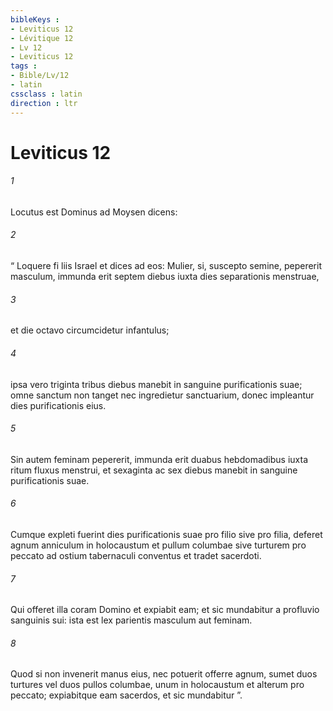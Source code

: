 ```yaml
---
bibleKeys : 
- Leviticus 12
- Lévitique 12
- Lv 12
- Leviticus 12
tags : 
- Bible/Lv/12
- latin
cssclass : latin
direction : ltr
---
```


# Leviticus 12

###### 1
Locutus est Dominus ad Moysen dicens: 
###### 2
“ Loquere fi liis Israel et dices ad eos: Mulier, si, suscepto semine, pepererit masculum, immunda erit septem diebus iuxta dies separationis menstruae, 
###### 3
et die octavo circumcidetur infantulus; 
###### 4
ipsa vero triginta tribus diebus manebit in sanguine purificationis suae; omne sanctum non tanget nec ingredietur sanctuarium, donec impleantur dies purificationis eius.
###### 5
Sin autem feminam pepererit, immunda erit duabus hebdomadibus iuxta ritum fluxus menstrui, et sexaginta ac sex diebus manebit in sanguine purificationis suae.
###### 6
Cumque expleti fuerint dies purificationis suae pro filio sive pro filia, deferet agnum anniculum in holocaustum et pullum columbae sive turturem pro peccato ad ostium tabernaculi conventus et tradet sacerdoti. 
###### 7
Qui offeret illa coram Domino et expiabit eam; et sic mundabitur a profluvio sanguinis sui: ista est lex parientis masculum aut feminam.
###### 8
Quod si non invenerit manus eius, nec potuerit offerre agnum, sumet duos turtures vel duos pullos columbae, unum in holocaustum et alterum pro peccato; expiabitque eam sacerdos, et sic mundabitur ”.
